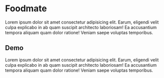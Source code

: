 # Foodmate
 Lorem ipsum dolor sit amet consectetur adipisicing elit. Earum, eligendi velit culpa explicabo in ab quam suscipit architecto laboriosam! Ea accusantium tempora aliquam quam dolor ratione! Veniam saepe voluptas temporibus.

## Demo 
 Lorem ipsum dolor sit amet consectetur adipisicing elit. Earum, eligendi velit culpa explicabo in ab quam suscipit architecto laboriosam! Ea accusantium tempora aliquam quam dolor ratione! Veniam saepe voluptas temporibus.
